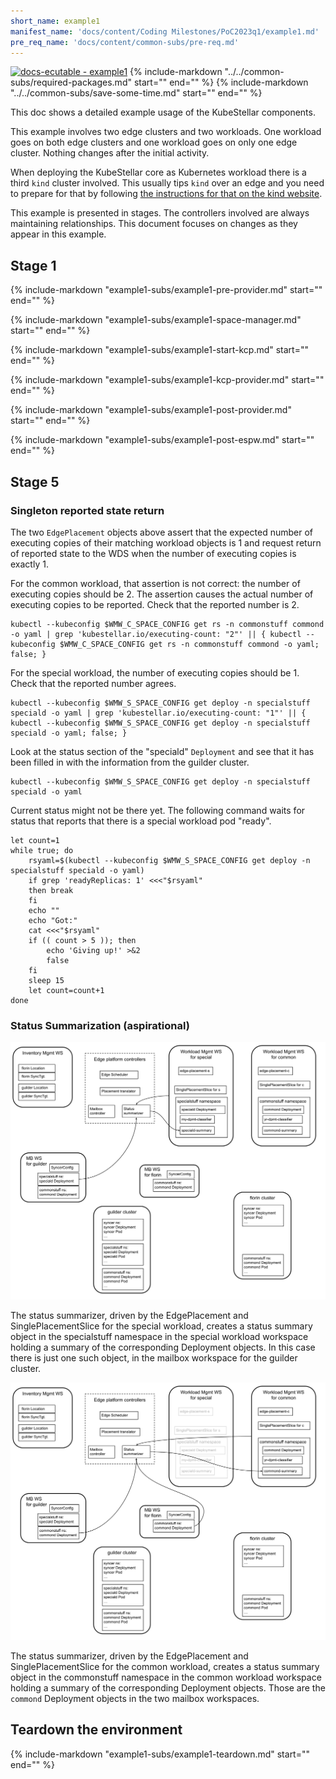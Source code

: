```yaml
---
short_name: example1
manifest_name: 'docs/content/Coding Milestones/PoC2023q1/example1.md'
pre_req_name: 'docs/content/common-subs/pre-req.md'
---
```

[![docs-ecutable - example1]({{config.repo_url}}/actions/workflows/docs-ecutable-example1.yml/badge.svg?branch={{config.ks_branch}})]({{config.repo_url}}/actions/workflows/docs-ecutable-example1.yml)
{%
   include-markdown "../../common-subs/required-packages.md"
   start="<!--required-packages-start-->"
   end="<!--required-packages-end-->"
%}
{%
   include-markdown "../../common-subs/save-some-time.md"
   start="<!--save-some-time-start-->"
   end="<!--save-some-time-end-->"
%}

This doc shows a detailed example usage of the KubeStellar components.

This example involves two edge clusters and two workloads.  One
workload goes on both edge clusters and one workload goes on only one
edge cluster.  Nothing changes after the initial activity.

When deploying the KubeStellar core as Kubernetes workload there is a
third `kind` cluster involved. This usually tips `kind` over an edge
and you need to prepare for that by following [the instructions for
that on the kind
website](https://kind.sigs.k8s.io/docs/user/known-issues/#pod-errors-due-to-too-many-open-files).

This example is presented in stages.  The controllers involved are
always maintaining relationships.  This document focuses on changes as
they appear in this example.

## Stage 1

{%
   include-markdown "example1-subs/example1-pre-provider.md"
   start="<!--example1-pre-provider-start-->"
   end="<!--example1-pre-provider-end-->"
%}

{%
   include-markdown "example1-subs/example1-space-manager.md"
   start="<!--example1-space-manager-start-->"
   end="<!--example1-space-manager-end-->"
%}

{%
   include-markdown "example1-subs/example1-start-kcp.md"
   start="<!--example1-start-kcp-start-->"
   end="<!--example1-start-kcp-end-->"
%}

{%
   include-markdown "example1-subs/example1-kcp-provider.md"
   start="<!--example1-kcp-provider-start-->"
   end="<!--example1-kcp-provider-end-->"
%}

{%
   include-markdown "example1-subs/example1-post-provider.md"
   start="<!--example1-post-provider-start-->"
   end="<!--example1-post-provider-end-->"
%}

{%
   include-markdown "example1-subs/example1-post-espw.md"
   start="<!--example1-post-espw-start-->"
   end="<!--example1-post-espw-end-->"
%}

## Stage 5

### Singleton reported state return

The two `EdgePlacement` objects above assert that the expected number
of executing copies of their matching workload objects is 1 and
request return of reported state to the WDS when the number of
executing copies is exactly 1.

For the common workload, that assertion is not correct: the number of
executing copies should be 2.  The assertion causes the actual number
of executing copies to be reported.  Check that the reported number is
2.

```shell
kubectl --kubeconfig $WMW_C_SPACE_CONFIG get rs -n commonstuff commond -o yaml | grep 'kubestellar.io/executing-count: "2"' || { kubectl --kubeconfig $WMW_C_SPACE_CONFIG get rs -n commonstuff commond -o yaml; false; }
```

For the special workload, the number of executing copies should be 1.
Check that the reported number agrees.

```shell
kubectl --kubeconfig $WMW_S_SPACE_CONFIG get deploy -n specialstuff speciald -o yaml | grep 'kubestellar.io/executing-count: "1"' || { kubectl --kubeconfig $WMW_S_SPACE_CONFIG get deploy -n specialstuff speciald -o yaml; false; }
```

Look at the status section of the "speciald" `Deployment` and see that
it has been filled in with the information from the guilder cluster.

```shell
kubectl --kubeconfig $WMW_S_SPACE_CONFIG get deploy -n specialstuff speciald -o yaml
```

Current status might not be there yet. The following command waits for
status that reports that there is a special workload pod "ready".

```shell
let count=1
while true; do
    rsyaml=$(kubectl --kubeconfig $WMW_S_SPACE_CONFIG get deploy -n specialstuff speciald -o yaml)
    if grep 'readyReplicas: 1' <<<"$rsyaml"
    then break
    fi
    echo ""
    echo "Got:"
    cat <<<"$rsyaml"
    if (( count > 5 )); then
        echo 'Giving up!' >&2
        false
    fi
    sleep 15
    let count=count+1
done
```

### Status Summarization (aspirational)

![Summarization for special](Edge-PoC-2023q1-Scenario-1-stage-5s.svg "Status summarization for special")

The status summarizer, driven by the EdgePlacement and
SinglePlacementSlice for the special workload, creates a status
summary object in the specialstuff namespace in the special workload
workspace holding a summary of the corresponding Deployment objects.
In this case there is just one such object, in the mailbox workspace
for the guilder cluster.

![Summarization for common](Edge-PoC-2023q1-Scenario-1-stage-5c.svg "Status summarization for common")

The status summarizer, driven by the EdgePlacement and
SinglePlacementSlice for the common workload, creates a status summary
object in the commonstuff namespace in the common workload workspace
holding a summary of the corresponding Deployment objects.  Those are
the `commond` Deployment objects in the two mailbox workspaces.

## Teardown the environment

{%
   include-markdown "example1-subs/example1-teardown.md"
   start="<!--example1-teardown-start-->"
   end="<!--example1-teardown-end-->"
%}
